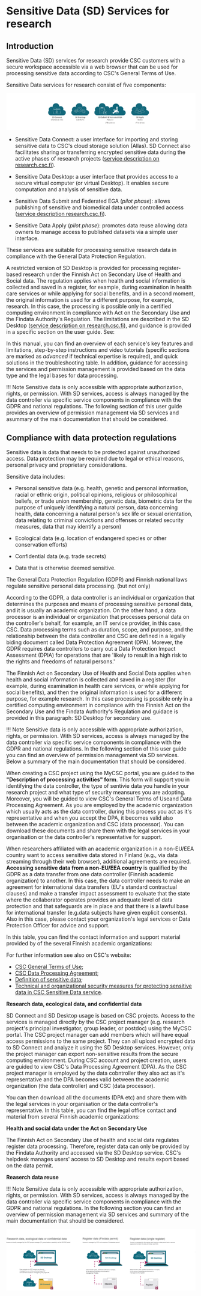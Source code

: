 # Sensitive Data (SD) Services for research

## Introduction 

Sensitive Data (SD) services for research provide CSC customers with a secure workspace accessible via a web browser that can be used for processing sensitive data according to CSC's General Terms of Use.

Sensitive Data services for research consist of five components:

[![SD-service-overview](images/introduction/icons.png)](images/introduction/icons.png)

* Sensitive Data Connect: a user interface for importing and storing sensitive data to CSC's cloud storage solution (Allas). SD Connect also facilitates sharing or transferring encrypted sensitive data during the active phases of research projects ([service description on research.csc.fi](https://research.csc.fi/-/sd-connect)). 

* Sensitive Data Desktop: a user interface that provides access to a secure virtual computer (or virtual Desktop). It enables secure computation and analysis of sensitive data. 

* Sensitive Data Submit and Federated EGA (*pilot phase*): allows publishing of sensitive and biomedical data under controlled access ([service description research.csc.fi](https://research.csc.fi/-/fega)). 

* Sensitive Data Apply (*pilot phase*): promotes data reuse allowing data owners to manage access to published datasets via a simple user interface.

These services are suitable for processing sensitive research data in compliance with the General Data Protection Regulation. 

A restricted version of SD Desktop is provided for processing register-based research under the Finnish Act on Secondary Use of Health and Social data. The regulation applies when health and social information is collected and saved in a register, for example, during examination in health care services or while applying for social benefits, and in a second moment, the original information is used for a different purpose, for example, research. In this case, the processing is possible only in a certified computing environment in compliance with Act on the Secondary Use and the Findata Authority's Regulation. The limitations are described in the SD Desktop ([service description on research.csc.fi](https://research.csc.fi/-/sd-desktop)), and guidance is provided in a specific section on the user guide. See: 

In this manual, you can find an overview of each service's key features and limitations, step-by-step instructions and video tutorials (specific sections are marked as *advanced* if technical expertise is required), and quick solutions in the troubleshooting table. In addition, guidance for accessing the services and permission management is provided based on the data type and the legal bases for data processing. 


!!! Note
    Sensitive data is only accessible with appropriate authorization, rights, or permission. With SD services, access is always managed by the data controller via specific service components in compliance with the GDPR and national regulations. The following section of this user guide provides an overview of permission management via SD services and asummary of the main documentation that should be considered. 
    





## Compliance with data protection regulations 

Sensitive data is data that needs to be protected against unauthorized access. Data protection may be required due to legal or ethical reasons, personal privacy and proprietary considerations. 

Sensitive data includes:

* Personal sensitive data (e.g. health, genetic and personal information, racial or ethnic origin, political opinions, religious or philosophical beliefs, or trade union membership, genetic data, biometric data for the purpose of uniquely identifying a natural person, data concerning health, data concerning a natural person's sex life or sexual orientation, data relating to criminal convictions and offenses or related security measures, data that may identify a person)

* Ecological data (e.g. location of endangered species or other conservation efforts)

* Confidential data (e.g. trade secrets)

* Data that is otherwise deemed sensitive.

The General Data Protection Regulation (GDPR) and Finnish national laws regulate sensitive personal data processing. (but not only)

According to the GDPR, a data controller is an individual or organization that determines the purposes and means of processing sensitive personal data, and it is usually an academic organization. On the other hand, a data processor is an individual or organization that processes personal data on the controller's behalf, for example, an IT service provider, in this case, CSC. Data processing terms such as duration, scope, and purpose, and the relationship between the data controller and CSC are defined in a legally biding document called Data Protection Agreement (DPA). Morever, the GDPR requires data controllers to carry out a Data Protection Impact Assessment (DPIA) for operations that are 'likely to result in a high risk to the rights and freedoms of natural persons.' 

The Finnish Act on Secondary Use of Health and Social Data applies when health and social information is collected and saved in a register (for example, during examination in health care services, or while applying for social benefits), and then the original information is used for a different purpose, for example research. In this case processing is possible only in a certified computing environment in compliance with the Finnish Act on the Secondary Use and the Findata Authority's Regulation and guidace is provided in this paragraph: SD Desktop for secondary use. 


!!! Note
    Sensitive data is only accessible with appropriate authorization, rights, or permission. With SD services, access is always managed by the data controller via specific service components in compliance with the GDPR and national regulations. In the following section of this user guide you can find an overview of permission management via SD services. Below a summary of the main documentation that should be considered. 
    

When creating a CSC project using the MyCSC portal, you are guided to the **"Description of processing activities" form**. This form will support you in identifying the data controller, the type of sentivie data you handle in your research project and what type of security meansures you are adopting. Moreover, you will be guided to view CSC's General Terms of Useand Data Processing Agreement. As you are employed by the academic organization which usually acts as the data controller, during this process you act as it's representative and when you accept the DPA, it becomes valid also between the academic organization and CSC (data processor). You can download these documents and share them with the legal services in your organisation or the data controller's representative for support. 

When researchers affiliated with an academic organization in a non-EU/EEA country want to access sensitive data stored in Finland (e.g., via data streaming through their web browser), additional agreements are required. **Accessing sensitive data from a non-EU/EEA country** is qualified by the GDPR as a data transfer from one data controller (Finnish academic organization) to another. In this case, the data controller needs to make an agreement for international data transfers (EU's standard contractual clauses) and make a transfer impact assessment to evaluate that the state where the collaborator operates provides an adequate level of data protection and that safeguards are in place and that there is a lawful base for international transfer (e.g.data subjects have given explicit consents). Also in this case, please contact your organization's legal services or Data Protection Officer for advice and support.

In this table, you can find the contact information and support material provided by of the several Finnish academic organizations: 













For further information see also on CSC's website:

* [CSC General Terms of Use](https://research.csc.fi/general-terms-of-use);
* [CSC Data Processing Agreement](https://research.csc.fi/data-processing-agreement);
* [Definition of sensitive data](https://research.csc.fi/definition-of-sensitive-data);
* [Technical and organizational security measures for protecting sensitive data in CSC Sensitive Data service](./technical-organisational-sec-measures.pdf).



**Research data, ecological data, and confidential data**

SD Connect and SD Desktop usage is based on CSC projects. Access to the services is managed directly by the CSC project manager (e.g. research project's principal investigator, group leader, or postdoc) using the MyCSC portal. The CSC project manager can add members which will have equal access permissions to the same project. They can all upload encrypted data to SD Connect and analyze it using the SD Desktop services. However, only the project manager can export non-sensitive results from the secure computing environment. During CSC account and project creation, users are guided to view CSC's Data Processing Agreement (DPA). As the CSC project manager is employed by the data cobntroller they also act as it's representative and the DPA becomes valid between the academic organization (the data controller) and CSC (data processor). 

You can then download all the documents  (DPA etc) and share them with the legal services in your organisation or the data controller's representative. 
In this table, you can find the legal office contact and material from several Finnish academic organizations:



**Health and social data under the Act on Secondary Use**

The Finnish Act on Secondary Use of health and social data regulates register data processing. Therefore, register data can only be provided by the Findata Authority and accessed via the SD Desktop service. CSC's helpdesk manages users' access to  SD Desktop and results export based on the data permit.



**Reaserch data reuse**

!!! Note
    Sensitive data is only accessible with appropriate authorization, rights, or permission. With SD services, access is always managed by the data controller via specific service components in compliance with the GDPR and national regulations. In the following section you can find an overview of permission management via SD services and summary of the main documentation that should be considered. 
    

[![Permissions-management](images/introduction/SD_permissions.png)](images/introduction/SD_permissions.png)


